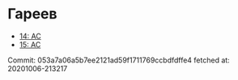 # Гареев
- [14: AC](14.md)
- [15: AC](15.md)

Commit: 053a7a06a5b7ee2121ad59f1711769ccbdfdffe4
 fetched at: 20201006-213217
